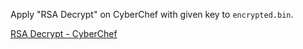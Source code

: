 Apply "RSA Decrypt" on CyberChef with given key to `encrypted.bin`.

[RSA Decrypt - CyberChef](https://gchq.github.io/CyberChef/#recipe=RSA_Decrypt%28%27-----BEGIN%20RSA%20PRIVATE%20KEY-----%5CnMIICWwIBAAKBgQDLKGLI%2BYLM85piPuP1NLGN%2BOCU9sfeKftn3PiOW1x0wegzGZIf%5Cnq/gBGVV%2BkyUpGf9qKKp%2BlwxgkO8Ss%2BDv5qczaAiftGMiNHJYCTmNBBYswAeBevs1%5CnSdUfX9ylng7auFhsC0hmjJHOYSB7VaoR%2BcBHZrMDFTsKb687ncJsFuut7QIDAQAB%5CnAoGADPhgBCzlLwC6IXMamn1PJ6f/w0A/0ZJ/FeoLkV/KVubz/uKEoSfZbnfdAjbS%5Cnkh2c4FIb08yrcjUr75b93FBuv1zGGtpfBpscSj5XvFgveZHifXunmnGM3N5ADF59%5CncFmNZh%2BUo7MrZGDb9FuiOotGyUuQq93uxK91kpmCwwVWpekCQQD61JRLgbN/BlkF%5CnyblKwXbYkkh8x7VVjgFfBOb0ivJ5eAkkWfOBmldRE5AuzTq1pGWzQCrLBCZhXoNb%5CnTTd2Kd8ZAkEAz1hHPTkMuVV1bB040gju/MgzoBmALeo%2Bl6BR4RuZDadjNt97nX9P%5CnxFxIGb%2BmdLw7IX7hxvx/oOG2byvuLvbj9QJARmst4vDb0rqWfZB/i6Q62FxhK17p%5Cn4sYGToXSzS7BGib/8guq2GTbRLDIVstZQyuPPb6zBOH6YHWnTReljW/96QJAf9rT%5CnsvDm47HKwmwSiZFwrPdWvjZ7T9TN2/nEA6dc7Yp2J3QPacMDkPXGj/oZzonzfGgd%5CnGPLCUJZeRJc2PEeJsQJAHAPf6u3Lc8l%2BA1dEmZiGDEyRc1m8J2BrI%2BfBcx8h6Ck5%5CnRwmOXOH/PLCJhfFkW96Bdynw8bPRkano7KDQ0du9lQ%3D%3D%5Cn-----END%20RSA%20PRIVATE%20KEY-----%5Cn%27,%27%27,%27RSA-OAEP%27,%27SHA-1%27%29)
